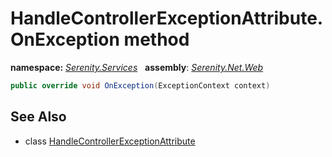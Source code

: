 # HandleControllerExceptionAttribute.OnException method
**namespace:** *[Serenity.Services](../../README.md#serenity.services-namespace)*   **assembly**: *[Serenity.Net.Web](../../README.md)*

```csharp
public override void OnException(ExceptionContext context)
```

## See Also

* class [HandleControllerExceptionAttribute](../HandleControllerExceptionAttribute.md)